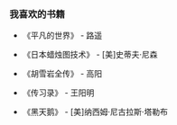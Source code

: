 ### 我喜欢的书籍

- 《平凡的世界》 - 路遥

- 《日本蜡烛图技术》 - [美]史蒂夫·尼森

- 《胡雪岩全传》 - 高阳

- 《传习录》 - 王阳明

- 《黑天鹅》 - [美]纳西姆·尼古拉斯·塔勒布